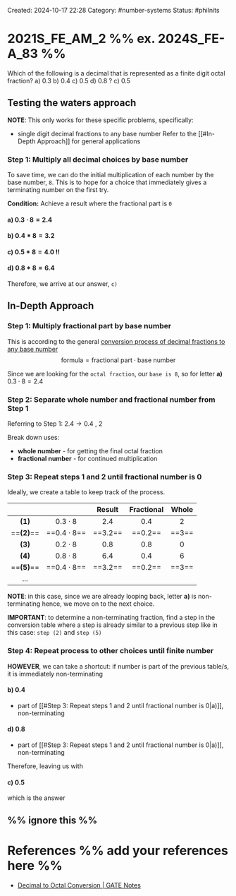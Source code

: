 Created: 2024-10-17 22:28
Category: #number-systems 
Status: #philnits



# 2021S_FE_AM_2 %% ex. 2024S_FE-A_83 %%

Which of the following is a decimal that is represented as a finite digit octal fraction?
a) $0.3$
b) $0.4$
c) $0.5$
d) $0.8$
? 
c) $0.5$

## Testing the waters approach

**NOTE**: This only works for these specific problems, specifically:
- single digit decimal fractions to any base number
Refer to the [[#In-Depth Approach]] for general applications
### Step 1: Multiply all decimal choices by base number
To save time, we can do the initial multiplication of each number by the base number, `8`. This is to hope for a choice that immediately gives a terminating number on the first try.

**Condition:** Achieve a result where the fractional part is `0`
#### a) $0.3\cdot 8 = 2.4$
#### b) $0.4*8 = 3.2$
#### c) $0.5*8 = 4.0$ !!
#### d) $0.8*8 = 6.4$

Therefore, we arrive at our answer, `c)`

## In-Depth Approach
### Step 1: Multiply fractional part by base number
This is according to the general [conversion process of decimal fractions to any base number](https://byjus.com/gate/decimal-to-octal-conversion-notes/#case-02-in-the-case-of-numbers-that-carry-a-fractional-par)
$$\text{formula} = \text{fractional part} \cdot \text{base number}$$

Since we are looking for the `octal fraction`, our `base is 8`, so for letter **a)**
$0.3 \cdot 8 = 2.4$

### Step 2: Separate whole number and fractional number from Step 1
Referring to Step 1:
$2.4 \rightarrow 0.4$ , $2$

Break down uses:
- **whole number** - for getting the final octal fraction
- **fractional number** - for continued multiplication
### Step 3: Repeat steps 1 and 2 until fractional number is 0
Ideally, we create a table to keep track of the process.

|             |                  |  Result   | Fractional |  Whole  |
| :---------: | :--------------: | :-------: | :--------: | :-----: |
|   **(1)**   |   $0.3\cdot 8$   |   $2.4$   |   $0.4$    |   $2$   |
| ==**(2)**== | ==$0.4\cdot 8$== | ==$3.2$== | ==$0.2$==  | ==$3$== |
|   **(3)**   |   $0.2\cdot 8$   |   $0.8$   |   $0.8$    |   $0$   |
|   **(4)**   |  $0.8 \cdot 8$   |   $6.4$   |   $0.4$    |   $6$   |
| ==**(5)**== | ==$0.4\cdot 8$== | ==$3.2$== | ==$0.2$==  | ==$3$== |
|     ...     |                  |           |            |         |

**NOTE**: in this case, since we are already looping back, letter **a)** is non-terminating hence, we move on to the next choice.

**IMPORTANT**: to determine a non-terminating fraction, find a step in the conversion table where a step is already similar to a previous step like in this case: `step (2)` and `step (5)`

### Step 4: Repeat process to other choices until finite number
**HOWEVER**, we can take a shortcut:
	if number is part of the previous table/s, it is immediately non-terminating
#### b) 0.4
- part of [[#Step 3: Repeat steps 1 and 2 until fractional number is 0|a)]], non-terminating
#### d) 0.8
- part of [[#Step 3: Repeat steps 1 and 2 until fractional number is 0|a)]], non-terminating

Therefore, leaving us with
#### c) 0.5

which is the answer

%% ignore this %%
---









# References %% add your references here %%
- [Decimal to Octal Conversion | GATE Notes](https://byjus.com/gate/decimal-to-octal-conversion-notes/#case-02-in-the-case-of-numbers-that-carry-a-fractional-part)